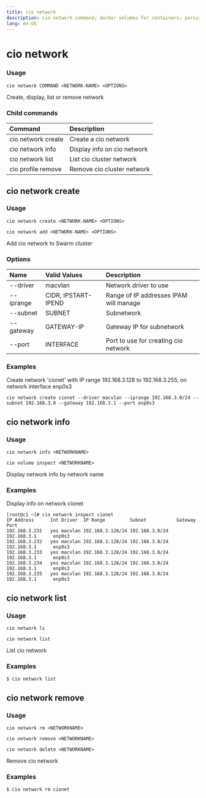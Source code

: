 ```yaml
---
title: cio network
description: cio network command; docker volumes for containers; persistent volumes for pods
lang: en-US
---
```


# cio network

<h3>Usage</h3>

`cio network COMMAND <NETWORK-NAME> <OPTIONS>`

Create, display, list or remove network

<h3>Child commands</h3>

| Command            | Description                      |
|:-------------------|:---------------------------------|
| cio network create | Create a cio network             |
| cio network info   | Display info on cio network      |
| cio network list   | List cio cluster network         |
| cio profile remove | Remove cio cluster network       |

## cio network create

<h3>Usage</h3>

`cio network create <NETWORK-NAME> <OPTIONS>`

`cio network add <NETWORK-NAME> <OPTIONS>`

Add cio network to Swarm cluster

<h3>Options</h3>

| Name       | Valid Values         | Description                            |
|:-----------|:---------------------|:---------------------------------------|
| --driver   | macvlan              | Network driver to use                  |
| --iprange  | CIDR, IPSTART-IPEND  | Range of IP addresses IPAM will manage |
| --subnet   | SUBNET               | Subnetwork                             |
| --gateway  | GATEWAY-IP           | Gateway IP for subnetwork              |
| --port     | INTERFACE            | Port to use for creating cio network   |

<h3>Examples</h3>

Create network 'cionet' with IP range 192.168.3.128 to 192.168.3.255, on network interface enp0s3
```
cio network create cionet --driver macvlan --iprange 192.168.3.0/24 --subnet 192.168.3.0 --gateway 192.168.3.1 --port enp0s3
```

## cio network info

<h3>Usage</h3>

`cio network info <NETWORKNAME>`

`cio volume inspect <NETWORKNAME>`

Display network info by network name

<h3>Examples</h3>

Display info on network cionet
```
[root@c1 ~]# cio network inspect cionet
IP Address      Int Driver  IP Range         Subnet           Gateway          Port
192.168.3.231   yes macvlan 192.168.3.128/24 192.168.3.0/24   192.168.3.1      enp0s3
192.168.3.232   yes macvlan 192.168.3.128/24 192.168.3.0/24   192.168.3.1      enp0s3
192.168.3.233   yes macvlan 192.168.3.128/24 192.168.3.0/24   192.168.3.1      enp0s3
192.168.3.234   yes macvlan 192.168.3.128/24 192.168.3.0/24   192.168.3.1      enp0s3
192.168.3.235   yes macvlan 192.168.3.128/24 192.168.3.0/24   192.168.3.1      enp0s3
```

## cio network list

<h3>Usage</h3>

`cio network ls`

`cio network list`

List cio network

<h3>Examples</h3>

```
$ cio network list
```

## cio network remove

<h3>Usage</h3>

`cio network rm <NETWORKNAME>`

`cio network remove <NETWORKNAME>`

`cio network delete <NETWORKNAME>`

Remove cio network

<h3>Examples</h3>

```
$ cio network rm cionet
```
